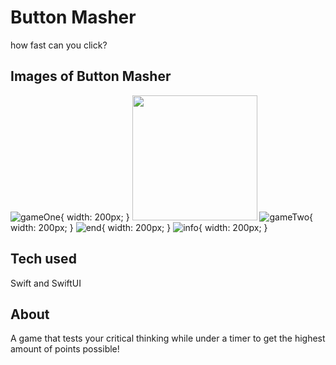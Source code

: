 # Button Masher
how fast can you click?

## Images of Button Masher
![gameOne](images/game1.png){ width: 200px; }
<img src="images/game1.png" width="200">
![gameTwo](images/game2.png){ width: 200px; }
![end](images/end.png){ width: 200px; }
![info](images/info.png){ width: 200px; }

## Tech used
Swift and SwiftUI

## About
A game that tests your critical thinking while under a timer to get the highest amount of points possible!
